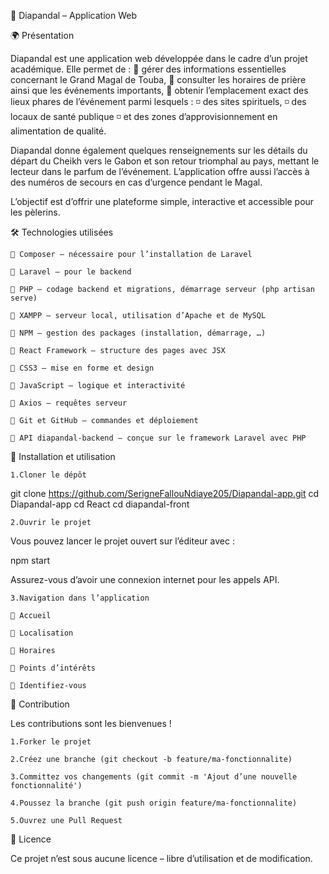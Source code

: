 📖 Diapandal – Application Web

🌍 Présentation

Diapandal est une application web développée dans le cadre d’un projet académique.
Elle permet de : 
    🪩 gérer des informations essentielles concernant le Grand Magal de Touba, 
    🪩 consulter les horaires de prière ainsi que les événements importants, 
    🪩 obtenir l’emplacement exact des lieux phares de l’événement  parmi lesquels : 
        ◽ des sites spirituels,
        ◽ des locaux de santé publique 
        ◽ et des zones d’approvisionnement en alimentation de qualité.

Diapandal donne également quelques renseignements sur les détails du départ du Cheikh vers le Gabon et son retour triomphal au pays, mettant le lecteur dans le parfum de l’événement. L’application offre aussi l’accès à des numéros de secours en cas d’urgence pendant le Magal.

L’objectif est d’offrir une plateforme simple, interactive et accessible pour les pèlerins.

🛠️ Technologies utilisées

    🪩 Composer – nécessaire pour l’installation de Laravel

    🪩 Laravel – pour le backend

    🪩 PHP – codage backend et migrations, démarrage serveur (php artisan serve)

    🪩 XAMPP – serveur local, utilisation d’Apache et de MySQL

    🪩 NPM – gestion des packages (installation, démarrage, …)

    🪩 React Framework – structure des pages avec JSX

    🪩 CSS3 – mise en forme et design

    🪩 JavaScript – logique et interactivité

    🪩 Axios – requêtes serveur

    🪩 Git et GitHub – commandes et déploiement

    🪩 API diapandal-backend – conçue sur le framework Laravel avec PHP

🚀 Installation et utilisation

    1.Cloner le dépôt

git clone https://github.com/SerigneFallouNdiaye205/Diapandal-app.git
cd Diapandal-app
    cd React
        cd diapandal-front


    2.Ouvrir le projet
Vous pouvez lancer le projet ouvert sur l’éditeur avec :

npm start


Assurez-vous d’avoir une connexion internet pour les appels API.

    3.Navigation dans l’application

    🪩 Accueil

    🪩 Localisation

    🪩 Horaires

    🪩 Points d’intérêts

    🪩 Identifiez-vous

🤝 Contribution

Les contributions sont les bienvenues !

    1.Forker le projet

    2.Créez une branche (git checkout -b feature/ma-fonctionnalite)

    3.Committez vos changements (git commit -m 'Ajout d’une nouvelle fonctionnalité')

    4.Poussez la branche (git push origin feature/ma-fonctionnalite)

    5.Ouvrez une Pull Request

📄 Licence

Ce projet n’est sous aucune licence – libre d’utilisation et de modification.